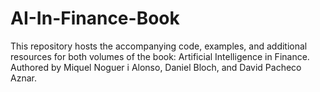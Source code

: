# AI-In-Finance-Book
This repository hosts the accompanying code, examples, and additional resources for both volumes of the book: Artificial Intelligence in Finance. Authored by Miquel Noguer i Alonso, Daniel Bloch, and David Pacheco Aznar.
